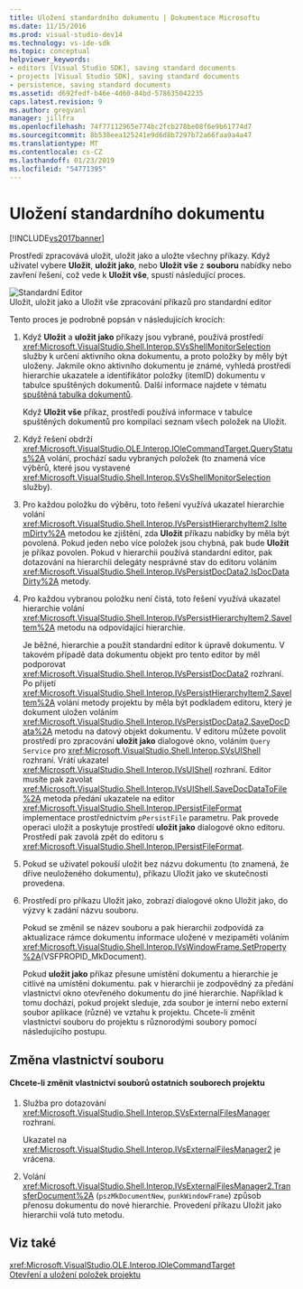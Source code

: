 ```yaml
---
title: Uložení standardního dokumentu | Dokumentace Microsoftu
ms.date: 11/15/2016
ms.prod: visual-studio-dev14
ms.technology: vs-ide-sdk
ms.topic: conceptual
helpviewer_keywords:
- editors [Visual Studio SDK], saving standard documents
- projects [Visual Studio SDK], saving standard documents
- persistence, saving standard documents
ms.assetid: d692fedf-b46e-4d60-84bd-578635042235
caps.latest.revision: 9
ms.author: gregvanl
manager: jillfra
ms.openlocfilehash: 74f77112965e774bc2fcb278be08f6e9b61774d7
ms.sourcegitcommit: 8b538eea125241e9d6d8b7297b72a66faa9a4a47
ms.translationtype: MT
ms.contentlocale: cs-CZ
ms.lasthandoff: 01/23/2019
ms.locfileid: "54771395"
---
```

# <a name="saving-a-standard-document"></a>Uložení standardního dokumentu
[!INCLUDE[vs2017banner](../../includes/vs2017banner.md)]

Prostředí zpracovává uložit, uložit jako a uložte všechny příkazy. Když uživatel vybere **Uložit**, **uložit jako**, nebo **Uložit vše** z **souboru** nabídky nebo zavření řešení, což vede k  **Uložit vše**, spustí následující proces.  
  
 ![Standardní Editor](../../extensibility/internals/media/public.gif "veřejné")  
Uložit, uložit jako a Uložit vše zpracování příkazů pro standardní editor  
  
 Tento proces je podrobně popsán v následujících krocích:  
  
1. Když **Uložit** a **uložit jako** příkazy jsou vybrané, používá prostředí <xref:Microsoft.VisualStudio.Shell.Interop.SVsShellMonitorSelection> služby k určení aktivního okna dokumentu, a proto položky by měly být uloženy. Jakmile okno aktivního dokumentu je známé, vyhledá prostředí hierarchie ukazatele a identifikátor položky (itemID) dokumentu v tabulce spuštěných dokumentů. Další informace najdete v tématu [spuštěná tabulka dokumentů](../../extensibility/internals/running-document-table.md).  
  
    Když **Uložit vše** příkaz, prostředí používá informace v tabulce spuštěných dokumentů pro kompilaci seznam všech položek na Uložit.  
  
2. Když řešení obdrží <xref:Microsoft.VisualStudio.OLE.Interop.IOleCommandTarget.QueryStatus%2A> volání, prochází sadu vybraných položek (to znamená více výběrů, které jsou vystavené <xref:Microsoft.VisualStudio.Shell.Interop.SVsShellMonitorSelection> služby).  
  
3. Pro každou položku do výběru, toto řešení využívá ukazatel hierarchie volání <xref:Microsoft.VisualStudio.Shell.Interop.IVsPersistHierarchyItem2.IsItemDirty%2A> metodou ke zjištění, zda **Uložit** příkazu nabídky by měla být povolená. Pokud jeden nebo více položek jsou chybná, pak bude **Uložit** je příkaz povolen. Pokud v hierarchii používá standardní editor, pak dotazování na hierarchii delegáty nesprávné stav do editoru voláním <xref:Microsoft.VisualStudio.Shell.Interop.IVsPersistDocData2.IsDocDataDirty%2A> metody.  
  
4. Pro každou vybranou položku není čistá, toto řešení využívá ukazatel hierarchie volání <xref:Microsoft.VisualStudio.Shell.Interop.IVsPersistHierarchyItem2.SaveItem%2A> metodu na odpovídající hierarchie.  
  
    Je běžné, hierarchie a použít standardní editor k úpravě dokumentu. V takovém případě data dokumentu objekt pro tento editor by měl podporovat <xref:Microsoft.VisualStudio.Shell.Interop.IVsPersistDocData2> rozhraní. Po přijetí <xref:Microsoft.VisualStudio.Shell.Interop.IVsPersistHierarchyItem2.SaveItem%2A> volání metody projektu by měla být podkladem editoru, který je dokument uložen voláním <xref:Microsoft.VisualStudio.Shell.Interop.IVsPersistDocData2.SaveDocData%2A> metodu na datový objekt dokumentu. V editoru můžete povolit prostředí pro zpracování **uložit jako** dialogové okno, voláním `Query Service` pro <xref:Microsoft.VisualStudio.Shell.Interop.SVsUIShell> rozhraní. Vrátí ukazatel <xref:Microsoft.VisualStudio.Shell.Interop.IVsUIShell> rozhraní. Editor musíte pak zavolat <xref:Microsoft.VisualStudio.Shell.Interop.IVsUIShell.SaveDocDataToFile%2A> metoda předání ukazatele na editor <xref:Microsoft.VisualStudio.Shell.Interop.IPersistFileFormat> implementace prostřednictvím `pPersistFile` parametru. Pak provede operaci uložit a poskytuje prostředí **uložit jako** dialogové okno editoru. Prostředí pak zavolá zpět do editoru s <xref:Microsoft.VisualStudio.Shell.Interop.IPersistFileFormat>.  
  
5. Pokud se uživatel pokouší uložit bez názvu dokumentu (to znamená, že dříve neuloženého dokumentu), příkazu Uložit jako ve skutečnosti provedena.  
  
6. Prostředí pro příkazu Uložit jako, zobrazí dialogové okno Uložit jako, do výzvy k zadání názvu souboru.  
  
    Pokud se změnil se název souboru a pak hierarchii zodpovídá za aktualizace rámce dokumentu informace uložené v mezipaměti voláním <xref:Microsoft.VisualStudio.Shell.Interop.IVsWindowFrame.SetProperty%2A>(VSFPROPID_MkDocument).  
  
   Pokud **uložit jako** příkaz přesune umístění dokumentu a hierarchie je citlivé na umístění dokumentu. pak v hierarchii je zodpovědný za předání vlastnictví okno otevřeného dokumentu do jiné hierarchie. Například k tomu dochází, pokud projekt sleduje, zda soubor je interní nebo externí soubor aplikace (různé) ve vztahu k projektu. Chcete-li změnit vlastnictví souboru do projektu s různorodými soubory pomocí následujícího postupu.  
  
## <a name="changing-file-ownership"></a>Změna vlastnictví souboru  
  
#### <a name="to-change-file-ownership-to-the-miscellaneous-files-project"></a>Chcete-li změnit vlastnictví souborů ostatních souborech projektu  
  
1.  Služba pro dotazování <xref:Microsoft.VisualStudio.Shell.Interop.SVsExternalFilesManager> rozhraní.  
  
     Ukazatel na <xref:Microsoft.VisualStudio.Shell.Interop.IVsExternalFilesManager2> je vrácena.  
  
2.  Volání <xref:Microsoft.VisualStudio.Shell.Interop.IVsExternalFilesManager2.TransferDocument%2A> (`pszMkDocumentNew`, `punkWindowFrame`) způsob přenosu dokumentu do nové hierarchie. Provedení příkazu Uložit jako hierarchii volá tuto metodu.  
  
## <a name="see-also"></a>Viz také  
 <xref:Microsoft.VisualStudio.OLE.Interop.IOleCommandTarget>   
 [Otevření a uložení položek projektu](../../extensibility/internals/opening-and-saving-project-items.md)
